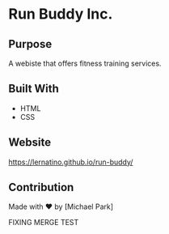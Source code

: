 # Run Buddy Inc.

## Purpose
A webiste that offers fitness training services.

## Built With
* HTML
* CSS

## Website
https://lernatino.github.io/run-buddy/

## Contribution 
Made with ❤️ by [Michael Park]

FIXING MERGE TEST
